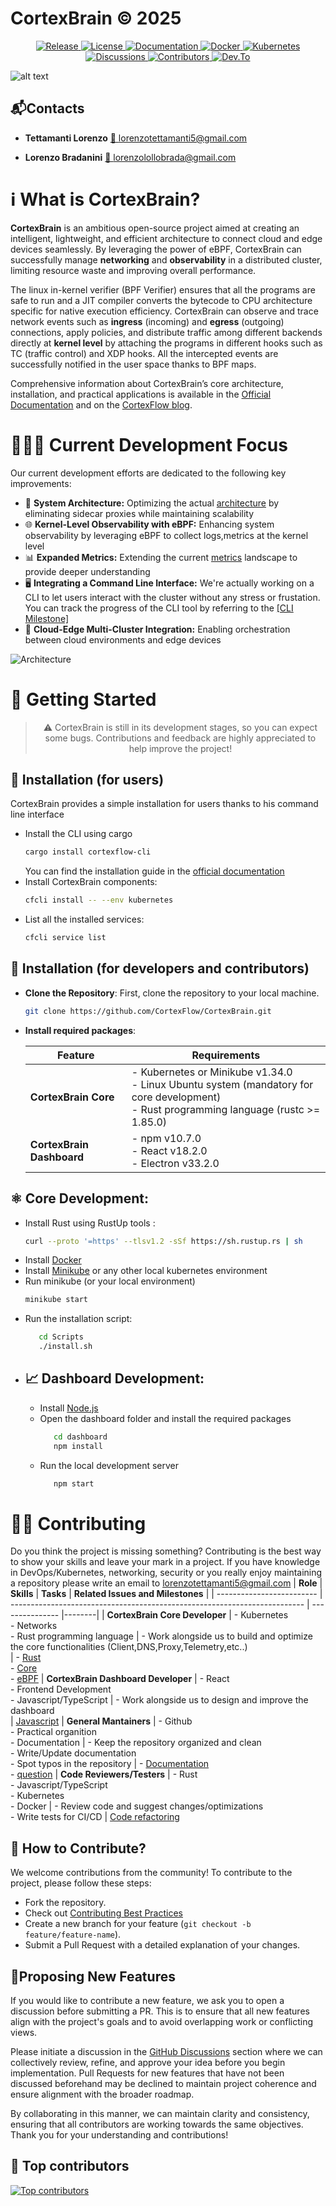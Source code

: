 # CortexBrain © 2025 

<p align="center">
  <a href="https://github.com/CortexFlow/CortexBrain/releases">
    <img src="https://img.shields.io/badge/Release-Currently%20under%20development-red?style=flat-square&logo=github" alt="Release">
  </a>
  <a href="./LICENSE">
    <img src="https://img.shields.io/badge/License-Apache%202.0-blue.svg?style=flat-square&logo=open-source-initiative&logoColor=white" alt="License">
  </a>
  <a href="https://www.cortexflow.org/doc/">
    <img src="https://img.shields.io/badge/Documentation-Available-brightgreen?style=flat-square&logo=readthedocs&logoColor=white" alt="Documentation">
  </a>
  <a href="https://www.docker.com">
    <img src="https://img.shields.io/badge/Docker-Containerized-%232496ED.svg?style=flat-square&logo=docker&logoColor=white" alt="Docker">
  </a>
  <a href="https://kubernetes.io">
    <img src="https://img.shields.io/badge/Kubernetes-Orchestrator-%23326CE5.svg?style=flat-square&logo=Kubernetes&logoColor=white" alt="Kubernetes">
  </a>
  <a href="https://github.com/CortexFlow/CortexBrain/discussions">
    <img src="https://img.shields.io/github/discussions/CortexFlow/CortexBrain?style=flat-square&logo=github-discussions&logoColor=white" alt="Discussions">
  </a>
  <a href="https://github.com/CortexFlow/CortexBrain#contributing">
    <img src="https://img.shields.io/badge/Contributors-Welcome-brightgreen?style=flat-square&logo=github&logoColor=white" alt="Contributors">
  </a>
  <a href="https://dev.to/cortexflow">
    <img src="https://img.shields.io/badge/dev.to-Community-%23326CE5.svg?style=flat-square&logo=Dev.To&logoColor=white" alt="Dev.To">
  </a>
</p>



![alt text](https://www.cortexflow.org/app.png)

## 📬Contacts

- **Tettamanti Lorenzo**  [📧 lorenzotettamanti5@gmail.com](mailto:lorenzotettamanti5@gmail.com)

- **Lorenzo Bradanini**  [📧 lorenzolollobrada@gmail.com](mailto:lorenzolollobrada@gmail.com)

# ℹ️ What is CortexBrain?
**CortexBrain** is an ambitious open-source project aimed at creating an intelligent, lightweight, and efficient architecture to connect cloud and edge devices seamlessly. 
By leveraging the power of eBPF, CortexBrain can successfully manage **networking** and **observability** in a distributed cluster, limiting resource waste and improving overall performance. 

The linux in-kernel verifier (BPF Verifier) ensures that all the programs are safe to run and a JIT compiler converts the bytecode to CPU architecture specific for native execution efficiency. CortexBrain can observe and trace network events such as **ingress** (incoming) and **egress** (outgoing) connections, apply policies, and distribute traffic among different backends directly at **kernel level** by attaching the programs in different hooks such as TC (traffic control) and XDP hooks. All the intercepted events are successfully notified in the user space thanks to BPF maps. 

Comprehensive information about CortexBrain’s core architecture, installation, and practical applications is available in the [Official Documentation](https://docs.cortexflow.org/) and on the [CortexFlow blog](https://blog.cortexflow.org/).

# **🧑🏻‍🔬 Current Development Focus**  

Our current development efforts are dedicated to the following key improvements:  

- 🔧 **System Architecture:** Optimizing the actual [architecture](https://www.cortexflow.org/doc/#architecture) by eliminating sidecar proxies while maintaining scalability
- 🌐 **Kernel-Level Observability with eBPF:** Enhancing system observability by leveraging eBPF to collect logs,metrics at the kernel level
- 📊 **Expanded Metrics:** Extending the current [metrics](https://www.cortexflow.org/doc/#detected-metrics) landscape to provide deeper understanding  
- 🖥️ **Integrating a Command Line Interface:** We're actually working on a CLI to let users interact with the cluster without any stress or frustation. You can track the progress of the CLI tool by referring to the [[CLI Milestone]](https://github.com/CortexFlow/CortexBrain/milestone/3)
- 📡 **Cloud-Edge Multi-Cluster Integration:** Enabling orchestration between cloud environments and edge devices

![Architecture](Doc/docs/cf_architecture.svg "Cortexflow architecture")

# 🤖 Getting Started

> <p align="center"> ⚠️ CortexBrain is still in its development stages, so you can expect some bugs. Contributions and feedback are highly appreciated to help improve the project! 
</p>

## 🥷 Installation (for users)
CortexBrain provides a simple installation for users thanks to his command line interface

- Install the CLI using cargo 
   ```bash
   cargo install cortexflow-cli
   ```
   You can find the installation guide in the [official documentation](https://docs.cortexflow.org)
- Install CortexBrain components:
   ```bash
   cfcli install -- --env kubernetes
   ```
- List all the installed services:
   ```bash
   cfcli service list
   ```
   


## 🥷 Installation (for developers and contributors)

- **Clone the Repository**:  First, clone the repository to your local machine.

   ```bash
   git clone https://github.com/CortexFlow/CortexBrain.git
    ```

- **Install required packages**:

   | **Feature**              | **Requirements**                                                                 |
   | ------------------------- | -------------------------------------------------------------------------------- |
   | **CortexBrain Core**      | - Kubernetes or Minikube v1.34.0  <br> - Linux Ubuntu system (mandatory for core development)  <br> - Rust programming language (rustc >= 1.85.0)|
   | **CortexBrain Dashboard** | - npm v10.7.0  <br> - React v18.2.0  <br> - Electron v33.2.0                      |

## **⚛️ Core Development:**  
   - Install Rust using RustUp tools : 
      ```bash
      curl --proto '=https' --tlsv1.2 -sSf https://sh.rustup.rs | sh
      ```  
   - Install [Docker](https://www.docker.com/get-started/)
   - Install [Minikube](https://minikube.sigs.k8s.io/docs/start/?arch=%2Fwindows%2Fx86-64%2Fstable%2F.exe+download) or any other local kubernetes environment 
   - Run minikube (or your local environment)
      ```bash
      minikube start
      ```
   - Run the installation script:
      ```bash
         cd Scripts
         ./install.sh
      ```
- ## **📈 Dashboard Development:**  
   - Install [Node.js](https://nodejs.org/en/download)
   - Open the dashboard folder and install the required packages 
      ```bash
         cd dashboard
         npm install 
      ```  
   - Run the local development server
      ```bash
         npm start 
      ```


# 💪🏻 Contributing
Do you think the project is missing something? Contributing is the best way to show your skills and leave your mark in a project.
If you have knowledge in DevOps/Kubernetes, networking, security or you really enjoy maintaining a repository please write an email to lorenzotettamanti5@gmail.com
   | **Role**              | **Skills** | **Tasks** | **Related Issues and Milestones** |
   | ------------------------- | ------------------------------------------------------------------------- | --------------- |--------|
   | **CortexBrain Core Developer**      | - Kubernetes  <br> - Networks  <br> - Rust programming language | - Work alongside us to build and optimize the core functionalities (Client,DNS,Proxy,Telemetry,etc..) <br>                | - [Rust](https://github.com/CortexFlow/CortexBrain/labels/rust) <br> - [Core](https://github.com/CortexFlow/CortexBrain/milestone/1) <br> - [eBPF](https://github.com/CortexFlow/CortexBrain/labels/ebpf)
   | **CortexBrain Dashboard Developer** | - React  <br> - Frontend Development <br> - Javascript/TypeScript | - Work alongside us to design and improve the dashboard  <br>            | [Javascript](https://github.com/CortexFlow/CortexBrain/labels/javascript)
   | **General Mantainers** | - Github  <br> - Practical organition  <br> - Documentation                   | - Keep the repository organized and clean <br> - Write/Update documentation <br> - Spot typos in the repository     | - [Documentation](https://github.com/CortexFlow/CortexBrain/labels/documentation) <br> - [question](https://github.com/CortexFlow/CortexBrain/labels/question)
   | **Code Reviewers/Testers** | - Rust  <br> - Javascript/TypeScript  <br> - Kubernetes <br> - Docker    | - Review code and suggest changes/optimizations <br> - Write tests for CI/CD  | [Code refactoring](https://github.com/CortexFlow/CortexBrain/labels/code%20refactoring)
 

## 🤖 How to Contribute?
We welcome contributions from the community! To contribute to the project, please follow these steps:

- Fork the repository.
- Check out [Contributing Best Practices](https://github.com/CortexFlow/CortexBrain/blob/main/CONTRIBUTING.md) 
- Create a new branch for your feature (`git checkout -b feature/feature-name`).
- Submit a Pull Request with a detailed explanation of your changes.

## 🙋**Proposing New Features**

If you would like to contribute a new feature, we ask you to open a discussion before submitting a PR. This is to ensure that all new features align with the project's goals and to avoid overlapping work or conflicting views.

Please initiate a discussion in the [GitHub Discussions](https://github.com/CortexFlow/CortexBrain/discussions) section where we can collectively review, refine, and approve your idea before you begin implementation. Pull Requests for new features that have not been discussed beforehand may be declined to maintain project coherence and ensure alignment with the broader roadmap.

By collaborating in this manner, we can maintain clarity and consistency, ensuring that all contributors are working towards the same objectives. Thank you for your understanding and contributions!

## 🐐 Top contributors
[![Top contributors](https://images.repography.com/54717595/CortexFlow/CortexBrain/top-contributors/bRL3WTk3lP0LlkiA2QM-GAH_NLqgBwcXYg8aH_s_9Fg/_YHQeQ-ptyH2aRy6rfxNfiMSSDWLoxKWQgKovd2sKJM_table.svg)](https://github.com/CortexFlow/CortexBrain/graphs/contributors)
